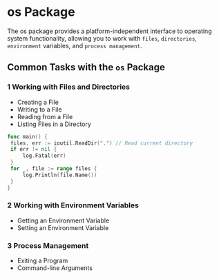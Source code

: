 # os Package

The os package provides a platform-independent interface to operating system functionality, allowing you to work with `files`, `directories`, `environment` variables, and `process management`.

## Common Tasks with the `os` Package

### 1 Working with Files and Directories

- Creating a File
- Writing to a File
- Reading from a File
- Listing Files in a Directory

```go
func main() {
 files, err := ioutil.ReadDir(".") // Read current directory
 if err != nil {
     log.Fatal(err)
 }
 for _, file := range files {
     log.Println(file.Name())
 }
}
```

### 2 Working with Environment Variables

- Getting an Environment Variable
- Setting an Environment Variable

### 3 Process Management

- Exiting a Program
- Command-line Arguments

```

```
